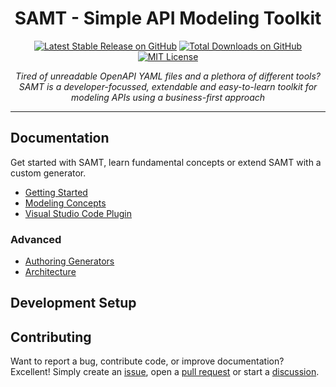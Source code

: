 <h1 align="center">SAMT - Simple API Modeling Toolkit</h1>

<div align="center">

[![Latest Stable Release on GitHub](https://img.shields.io/github/v/release/samtkit/core?display_name=tag&sort=semver)](https://github.com/samtkit/core/releases/latest)
[![Total Downloads on GitHub](https://img.shields.io/github/downloads/samtkit/core/total)](https://github.com/samtkit/core/releases/latest)
[![MIT License](https://img.shields.io/github/license/samtkit/core)](./LICENSE)

</div>

<p align="center">
  <i>Tired of unreadable OpenAPI YAML files and a plethora of different tools?
    <br>SAMT is a developer-focussed, extendable and easy-to-learn toolkit for modeling APIs using a business-first approach</i>
  <br>
</p>

<hr>

## Documentation

Get started with SAMT, learn fundamental concepts or extend SAMT with a custom generator.

- [Getting Started](https://github.com/samtkit/core/wiki/Getting-Started)
- [Modeling Concepts](https://github.com/samtkit/core/wiki/Modeling-Concepts)
- [Visual Studio Code Plugin](https://marketplace.visualstudio.com/items?itemName=samt.samt)

### Advanced

- [Authoring Generators](https://github.com/samtkit/core/wiki/Authoring-Generators)
- [Architecture](https://github.com/samtkit/core/wiki/Architecture)

## Development Setup

## Contributing

Want to report a bug, contribute code, or improve documentation? Excellent! Simply create
an [issue](https://github.com/samtkit/core/issues), open a [pull request](https://github.com/samtkit/core/pulls) or
start a [discussion](https://github.com/samtkit/core/discussions).

